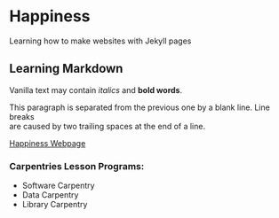 # Happiness
Learning how to make websites with Jekyll pages

## Learning Markdown

Vanilla text may contain *italics* and **bold words**.

This paragraph is separated from the previous one by a blank line.
Line breaks  
are caused by two trailing spaces at the end of a line.

[Happiness Webpage](https://carpentries.org/)

### Carpentries Lesson Programs:
- Software Carpentry
- Data Carpentry
- Library Carpentry
